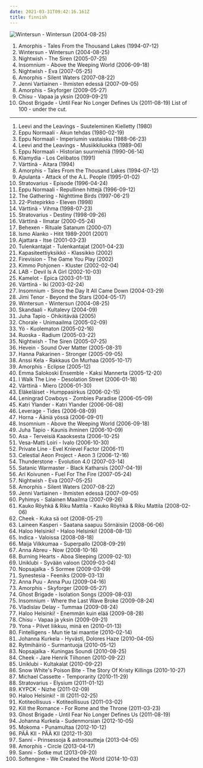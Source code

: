 ```yaml
---
date: 2021-03-31T09:42:16.161Z
title: finnish
---
```

![Wintersun - Wintersun (2004-08-25)](http://coverartarchive.org/release/b4f9f593-9df6-4b7c-90c9-94fac1e96ef5/24755686201-500.jpg "Wintersun - Wintersun (2004-08-25)")
1. <span title="#melodic_death_metal #death_metal #doom_metal">Amorphis - Tales From the Thousand Lakes (1994-07-12)</span>
2. <span title="#melodic_death_metal #power_metal">Wintersun - Wintersun (2004-08-25)</span>
3. <span title="#hard_rock #finnish #symphonic_metal #power_metal #female_vocalists #gothic #gothic_metal #female_vocal #nightwish #opera_metal #anouska_artin #nouska">Nightwish - The Siren (2005-07-25)</span>
4. <span title="#melodic_death_metal">Insomnium - Above the Weeping World (2006-09-18)</span>
5. <span title="#metal #finnish #symphonic_metal #nightwish #hard_rock">Nightwish - Eva (2007-05-25)</span>
6. <span title="#progressive_metal #melodic_death_metal">Amorphis - Silent Waters (2007-08-22)</span>
7. <span title="#finnish #alternative">Jenni Vartiainen - Ihmisten edessä (2007-09-05)</span>
8. <span title="#progressive_metal #melodic_metal">Amorphis - Skyforger (2009-05-27)</span>
9. <span title="#2009 #pop #finnish #suomi">Chisu - Vapaa ja yksin (2009-09-21)</span>
10. <span title="#2011 #doom_metal #melodic_death_metal #finnish">Ghost Brigade - Until Fear No Longer Defines Us (2011-08-19)</span>
List of 100 - under the cut.
<!-- more -->
-----
1. <span title="#finnish #suomipop #suomirock #kotimainen_puolituntinen #huumoria">Leevi and the Leavings - Suuteleminen Kielletty (1980)</span>
2. <span title="#80_s #finnish #1980 #rock #punk #new_wave #punk_rock #suomi #finland #suomirock #suomeksi #finnish_lyrics #eppu_normaali">Eppu Normaali - Akun tehdas (1980-02-19)</span>
3. <span title="#rock #finnish">Eppu Normaali - Imperiumin vastaisku (1988-06-23)</span>
4. <span title="#rock #pop_rock #finnish #male_vocalist #suomipop #suomirock #huumoria">Leevi and the Leavings - Musiikkiluokka (1989-06)</span>
5. <span title="#90_s #finnish #1990 #suomi #finland #suomirock #suomeksi #finnish_lyrics #eppu_normaali #on_tape">Eppu Normaali - Historian suurmiehiä (1990-06-14)</span>
6. <span title="#punk #finnish #klamydia_me_encanta">Klamydia - Los Celibatos (1991)</span>
7. <span title="#1994 #90_s #finnish #folk_rock #female_vocalists #groove #suomi #nordic_ethno_grooves #scandinavian_folk #my_collection #because_i_was_brainwashed_by_folk_musicians #music_magazine_500 #baltic_ethno_grooves">Värttinä - Aitara (1994)</span>
8. <span title="#melodic_death_metal #death_metal #doom_metal">Amorphis - Tales From the Thousand Lakes (1994-07-12)</span>
9. <span title="#rock #finnish #punk_rock #essential_albums #blacksnack">Apulanta - Attack of the A.L. People (1995-01-02)</span>
10. <span title="#power_metal">Stratovarius - Episode (1996-04-24)</span>
11. <span title="#rock #finnish #compilation #finland #eppu_normaali #punk #alternative_rock #pop_rock #new_wave #folk_rock #suomi #suomirock #suomeksi #finnish_lyrics #kokoelma">Eppu Normaali - Repullinen hittejä (1996-09-12)</span>
12. <span title="#progressive_metal #gothic_metal #1997 #metal #atmospheric_metal #atmospheric #female_vocalists #atmospheric_rock">The Gathering - Nighttime Birds (1997-06-21)</span>
13. <span title="#finnish #fully_streamable_albums">22-Pistepirkko - Eleven (1998)</span>
14. <span title="#finnish #folk #90_s #female_vocal #suomi">Värttinä - Vihma (1998-07-23)</span>
15. <span title="#power_metal">Stratovarius - Destiny (1998-09-26)</span>
16. <span title="#folk #finnish">Värttinä - Ilmatar (2000-05-24)</span>
17. <span title="#black_metal">Behexen - Rituale Satanum (2000-07)</span>
18. <span title="#finnish #suomi #finland #suomeksi #finnish_lyrics #pligaa #ismo_alanko">Ismo Alanko - Hitit 1989-2001 (2001)</span>
19. <span title="#black_metal #dark_metal">Ajattara - Itse (2001-03-23)</span>
20. <span title="#finnish #essential_albums #the_good_stuff #oma">Tulenkantajat - Tulenkantajat (2001-04-23)</span>
21. <span title="#hip_hop #finnish #finnish_lyrics #suomirap #kapasiteettiyksikko">Kapasiteettiyksikkö - Klassikko (2002)</span>
22. <span title="#pop #dance #finnish #eurodance">Firevision - The Game You Play (2002)</span>
23. <span title="#instrumental #experimental #accordion #avant_folk #2002 #electronic #electronica #alternative #folk #ambient #dark #fusion #world #progressive #finnish #nordic_ethno_grooves #etnic #kluster #because_i_was_brainwashed_by_folk_musicians #kimmo_pohjonen #ethnic_fusion_robertitus #tommm #accordeon_virtuoos_modern">Kimmo Pohjonen - Kluster (2002-02-04)</span>
24. <span title="#alternative_rock #scandinavian #finnish #sexy_album_covers #pligaa #oma #oma_3 #4_5">LAB - Devil Is A Girl (2002-10-03)</span>
25. <span title="#power_metal #symphonic_metal">Kamelot - Epica (2003-01-13)</span>
26. <span title="#finnish #folk">Värttinä - Iki (2003-02-24)</span>
27. <span title="#melodic_death_metal">Insomnium - Since the Day It All Came Down (2004-03-29)</span>
28. <span title="#jazz #experimental #fusion #finnish #nu_jazz #chillout #electronic #sexy #downtempo #acid_jazz #groove #nu_jazz #nu_bluz #electronic_lounge">Jimi Tenor - Beyond the Stars (2004-05-17)</span>
29. <span title="#melodic_death_metal #power_metal">Wintersun - Wintersun (2004-08-25)</span>
30. <span title="#hip_hop #rap #finnish">Skandaali - Kultalevy (2004-09)</span>
31. <span title="#rock #finnish">Juha Tapio - Ohikiitävää (2005)</span>
32. <span title="#trance #c #techno #finnish #syksy #euro_trance">Chorale - Unimaailma (2005-02-09)</span>
33. <span title="#rock #finnish">Yö - Kuolematon (2005-02-16)</span>
34. <span title="#metal #finnish #industrial_metal #electronic #rock #finnish_metal #top_20_of_2005 #gothikjyz #eternal_creations_of_infinite_grandeur">Ruoska - Radium (2005-03-22)</span>
35. <span title="#hard_rock #finnish #symphonic_metal #power_metal #female_vocalists #gothic #gothic_metal #female_vocal #nightwish #opera_metal #anouska_artin #nouska">Nightwish - The Siren (2005-07-25)</span>
36. <span title="#symphonic_metal #thrash_metal #finnish #metal">Hevein - Sound Over Matter (2005-08-31)</span>
37. <span title="#female_vocalists #finnish #2005 #pop">Hanna Pakarinen - Stronger (2005-09-05)</span>
38. <span title="#finnish">Anssi Kela - Rakkaus On Murhaa (2005-10-17)</span>
39. <span title="#progressive_metal #melodic_death_metal">Amorphis - Eclipse (2005-12)</span>
40. <span title="#finnish #jazz #scandinavian #nordic">Emma Salokoski Ensemble - Kaksi Mannerta (2005-12-20)</span>
41. <span title="#punk #punk_rock #finnish">I Walk The Line - Desolation Street (2006-01-18)</span>
42. <span title="#folk #finnish #suomi">Värttinä - Miero (2006-01-30)</span>
43. <span title="#indie #folk #finnish #humppa #tff_rudolstadt">Eläkeläiset - Humppasirkus (2006-02-15)</span>
44. <span title="#finnish #heavy_metal #metal #rock #cover">Leningrad Cowboys - Zombies Paradise (2006-05-09)</span>
45. <span title="#2006 #finnish #suomi">Katri Ylander - Katri Ylander (2006-06-08)</span>
46. <span title="#heavy_metal #hard_rock #finnish #power_metal #melodic_metal">Leverage - Tides (2006-08-09)</span>
47. <span title="#black_metal #finnish">Horna - Ääniä yössä (2006-09-01)</span>
48. <span title="#melodic_death_metal">Insomnium - Above the Weeping World (2006-09-18)</span>
49. <span title="#pop #finnish #mmmmmm">Juha Tapio - Kaunis ihminen (2006-10-09)</span>
50. <span title="#finnish #attitude #asamasa">Asa - Terveisiä Kaaoksesta (2006-10-25)</span>
51. <span title="#acoustic #cover #melancholy #finnish #johnny_cash #finland #melankolia #loiri #laulelma #niin_oot_coveria #komiaa #pigeonhole">Vesa-Matti Loiri - Ivalo (2006-10-30)</span>
52. <span title="#finnish #glam_rock">Private Line - Evel Knievel Factor (2006-11)</span>
53. <span title="#instrumental #ambient #new_age #soundscape #memories #dreamy #peaceful #atmospheric #contemporary_classical #ethereal #finnish #quiet #new_romantic #interesting #symphonic #inspiring #wonderful #fantasy #mystical #theatrical">Celestial Aeon Project - Aeon 3 (2006-12-16)</span>
54. <span title="#power_metal #heavy_metal #progressive_metal #finnish">Thunderstone - Evolution 4.0 (2007-03-14)</span>
55. <span title="#black_metal #finnish #2000_s #finnish_black_metal #satanic_warmaster #listen_again_later">Satanic Warmaster - Black Katharsis (2007-04-19)</span>
56. <span title="#finnish #power_metal #tokio_hotel #soundtrack #noise #heavy_metal #pop #60_s #70_s #80_s #dead #brutal #grindcore #emo #rap #experimental #noise_rock #underground_rap #lo_fi #world #techno #90_s #death #nigeria #composer #dirty_south #screamo #political #comedy #chainsaw #cyberpunk #stoner #breakcore #garage #kids #male_vocalists #dark_ambient #50_s #40_s #videogame #j_rock #mexican #underground #psycho #trash #propaganda #anarchy #sick #grim #suicide #bullshit #crime #chaos #melodic_noise #porn #marijuana #penis #goregrind #fuck #gangsta #scat #conspiracy #noisecore #piss #worthless #deathcore #symphonic_black_metal #nsbm #cocaine #childrens_music #hell #jesus #violence #death_row #aids #disease #sickness #murder #satan #disaster #bacteria #islam #misery #moses #failure #columbia #tragic #illegal #suicidal_black_metal #faggot #cunt #depressive #child_abuse #homicide #cult #erotic #zombie #desperate #one_hit_wonder">Ari Koivunen - Fuel For The Fire (2007-05-24)</span>
57. <span title="#metal #finnish #symphonic_metal #nightwish #hard_rock">Nightwish - Eva (2007-05-25)</span>
58. <span title="#progressive_metal #melodic_death_metal">Amorphis - Silent Waters (2007-08-22)</span>
59. <span title="#finnish #alternative">Jenni Vartiainen - Ihmisten edessä (2007-09-05)</span>
60. <span title="#hip_hop #rap #finnish #suomi_hip_hop #lax #monsp #ls_parhaat_julkaisut_2007">Pyhimys - Salainen Maailma (2007-09-26)</span>
61. <span title="#rock #finnish #male_vocalists #2000_s #suomipop #finnish_rock #ostoslista #topsuomipop">Kauko Röyhkä & Riku Mattila - Kauko Röyhkä & Riku Mattila (2008-02-06)</span>
62. <span title="#2008 #finnish">Cheek - Kuka sä oot (2008-05-21)</span>
63. <span title="#rap #experimental #finnish #finnish_rap">Laineen Kasperi - Saatana saapuu Sörnäisiin (2008-06-06)</span>
64. <span title="#rock #finnish #suomirock #finnish_rock #pligaa">Haloo Helsinki! - Haloo Helsinki! (2008-08-13)</span>
65. <span title="#finnish #female_fronted_metal">Indica - Valoissa (2008-08-18)</span>
66. <span title="#finnish #suomipop #suomirock #finnish_rock #pligaa">Maija Vilkkumaa - Superpallo (2008-09-29)</span>
67. <span title="#2008 #pop #finnish #anna_abreu">Anna Abreu - Now (2008-10-16)</span>
68. <span title="#indie #indie_pop #indie_rock #twee #finnish #shelflife">Burning Hearts - Aboa Sleeping (2009-02-10)</span>
69. <span title="#finnish #rock">Uniklubi - Syvään valoon (2009-03-04)</span>
70. <span title="#reggae #finnish #suomi #finland #suomeksi #finnish_lyrics #artist_nopsajalka #genre_reggae">Nopsajalka - 5 Sormee (2009-03-09)</span>
71. <span title="#2009 #progressive_metal #melodic_death_metal #finnish #modern_melodic_death_metal">Synestesia - Feeniks (2009-03-13)</span>
72. <span title="#2009 #finnish #suomi #a_puu">Anna Puu - Anna Puu (2009-04-16)</span>
73. <span title="#progressive_metal #melodic_metal">Amorphis - Skyforger (2009-05-27)</span>
74. <span title="#melodic_death_metal #progressive_metal #2009 #doom_metal">Ghost Brigade - Isolation Songs (2009-08-03)</span>
75. <span title="#metal #melodic_death_metal #finnish #death_metal">Insomnium - Where the Last Wave Broke (2009-08-24)</span>
76. <span title="#experimental #free_improvisation #abstract_techno #laptop_jazz #2009 #electronic #ambient #experimental_techno #minimal #jazz_fusion #avant_garde #dub_techno #finnish #ambient_dub #experimental_jazz #00_s #ambient_techno #finland #avant_garde_jazz #vladislav_delay #i_luv #nocturnal_we_should_b_laying_in_the_floor #avant_garde_ambient">Vladislav Delay - Tummaa (2009-08-24)</span>
77. <span title="#indie #finnish #female_vocalist #rock_pop">Haloo Helsinki! - Enemmän kuin elää (2009-08-28)</span>
78. <span title="#2009 #pop #finnish #suomi">Chisu - Vapaa ja yksin (2009-09-21)</span>
79. <span title="#pop #finnish #finnish_pop">Yona - Pilvet liikkuu, minä en (2010-01-13)</span>
80. <span title="#2010 #finnish #suomi">Fintelligens - Mun tie tai maantie (2010-02-14)</span>
81. <span title="#finnish #2010">Johanna Kurkela - Hyvästi, Dolores Haze (2010-04-05)</span>
82. <span title="#thrash_metal #hardcore #finnish #death_metal #crossover_thrash #surmacore">Rytmihäiriö - Surmantuoja (2010-05-12)</span>
83. <span title="#reggae #finnish #suomi #finland #suomeksi #finnish_lyrics #artist_nopsajalka #genre_reggae">Nopsajalka - Kuningas Soundi (2010-08-25)</span>
84. <span title="#2009 #finnish">Cheek - Jare Henrik Tiihonen (2010-09-22)</span>
85. <span title="#rock #finnish #gothic_rock #finnish_rock">Uniklubi - Kultakalat (2010-09-22)</span>
86. <span title="#hardcore #screamo #finnish #post_hardcore #2010 #rock #emo #male_vocalists #emocore">Snow White's Poison Bite - The Story Of Kristy Killings (2010-10-27)</span>
87. <span title="#2010 #trance #electronic #dance #house #electro_house #finnish #progressive_house #anjunadeep #synthwave #music_i_want_to_check_out #progressive_electro_house">Michael Cassette - Temporarity (2010-11-29)</span>
88. <span title="#power_metal #2011">Stratovarius - Elysium (2011-01-12)</span>
89. <span title="#doom_metal #russian #finnish #russian_lyrics #russian_doom_metal #finnish_doom_metal #kypck">KYPCK - Nizhe (2011-02-09)</span>
90. <span title="#finnish #female_vocalist #rock_pop">Haloo Helsinki! - III (2011-02-25)</span>
91. <span title="#2011 #heavy_metal #finnish #finnish_metal #suomi #melodic_metal">Kotiteollisuus - Kotiteollisuus (2011-03-02)</span>
92. <span title="#melodic_death_metal #progressive_metal #finnish #modern_metal #modern_melodic_death_metal">Kill the Romance - For Rome and the Throne (2011-03-23)</span>
93. <span title="#2011 #doom_metal #melodic_death_metal #finnish">Ghost Brigade - Until Fear No Longer Defines Us (2011-08-19)</span>
94. <span title="#pop #folk #finnish #folk_pop #alternative_pop">Johanna Kurkela - Sudenmorsian (2012-10-05)</span>
95. <span title="#2012 #metal #thrash_metal #finnish #baamhakke">Mokoma - Punamultaa (2012-10-12)</span>
96. <span title="#punk #finnish">PÄÄ KII - PÄÄ KII (2012-11-30)</span>
97. <span title="#finnish #paskaa">Sanni - Prinsessoja & astronautteja (2013-04-05)</span>
98. <span title="#2013 #progressive_metal #melodic_death_metal">Amorphis - Circle (2013-04-17)</span>
99. <span title="#finnish">Sanni - Sotke mut (2013-09-20)</span>
100. <span title="#electronic #rock #indie_rock #finnish">Softengine - We Created the World (2014-10-03)</span>
